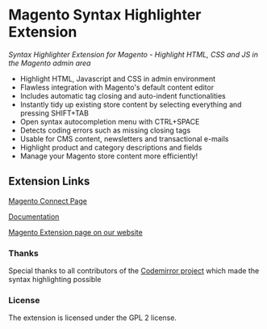# Magento Syntax Highlighter Extension

*Syntax Highlighter Extension for Magento - Highlight HTML, CSS and JS in the Magento admin area*

* Highlight HTML, Javascript and CSS in admin environment
* Flawless integration with Magento's default content editor
* Includes automatic tag closing and auto-indent functionalities
* Instantly tidy up existing store content by selecting everything and pressing SHIFT+TAB
* Open syntax autocompletion menu with CTRL+SPACE
* Detects coding errors such as missing closing tags
* Usable for CMS content, newsletters and transactional e-mails
* Highlight product and category descriptions and fields
* Manage your Magento store content more efficiently!


## Extension Links
[Magento Connect Page](http://www.magentocommerce.com/magento-connect/syntax-highlighter-by-plugin-company.html)

[Documentation](https://plugin.company/docs/magento-extensions/magento-syntax-highlighter-user-manual/)

[Magento Extension page on our website](https://plugin.company/magento-extensions/syntax-highlighter.html)

### Thanks
Special thanks to all contributors of the [Codemirror project](https://github.com/codemirror/codemirror) which made the syntax highlighting possible

### License
The extension is licensed under the GPL 2 license.
